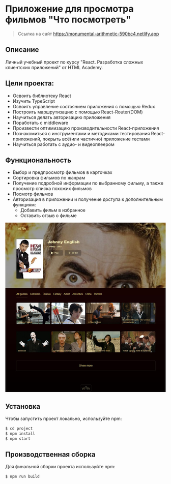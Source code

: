 # Приложение для просмотра фильмов "Что посмотреть"

> Ссылка на сайт https://monumental-arithmetic-590bc4.netlify.app

## Описание

Личный учебный проект по курсу "React. Разработка сложных клиентских приложений" от HTML Academy.

## Цели проекта:

- Освоить библиотеку React
- Изучить TypeScript
- Освоить управление состоянием приложения с помощью Redux
- Построить маршрутизацию с помощью React-Router(DOM)
- Научиться делать авторизацию приложения
- Поработать с middleware
- Произвести оптимизацию производительности React-приложения
- Познакомиться с инструментами и методиками тестирования React-приложений, покрыть всё(или частично) приложение тестами
- Научиться работать с аудио- и видеоплеером

## Функциональность

- Выбор и предпросмотр фильмов в карточках
- Сортировка фильмов по жанрам
- Получение подробной информации по выбранному фильму, а также просмотр списка похожих фильмов
- Посмотр фильмов
- Авторизация в приложении и получение доступа к дополнительным функциям:
  - Добавить фильм в избранное
  - Оставить отзыв о фильме

<img src="./project/public/img/screenshots/main.jpg" alt="Главная страница">

## Установка

Чтобы запустить проект локально, используйте npm:

```
$ cd project
$ npm install
$ npm start
```

## Производственная сборка

Для финальной сборки проекта используйте npm:

```
$ npm run build
```
